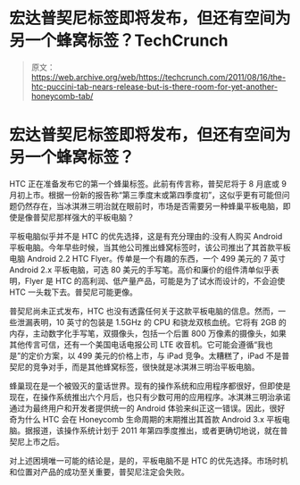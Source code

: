 # 宏达普契尼标签即将发布，但还有空间为另一个蜂窝标签？TechCrunch

> 原文：<https://web.archive.org/web/https://techcrunch.com/2011/08/16/the-htc-puccini-tab-nears-release-but-is-there-room-for-yet-another-honeycomb-tab/>

# 宏达普契尼标签即将发布，但还有空间为另一个蜂窝标签？

HTC 正在准备发布它的第一个蜂巢标签。此前有传言称，普契尼将于 8 月底或 9 月初上市。根据一份新的报告称“第三季度末或第四季度初”，这似乎更有可能但问题仍然存在，当冰淇淋三明治就在眼前时，市场是否需要另一种蜂巢平板电脑，即使是像普契尼那样强大的平板电脑？

平板电脑似乎并不是 HTC 的优先选择，这是有充分理由的:没有人购买 Android 平板电脑。今年早些时候，当其他公司推出蜂窝标签时，该公司推出了其首款平板电脑 Android 2.2 HTC Flyer。传单是一个有趣的东西，一个 499 美元的 7 英寸 Android 2.x 平板电脑，可选 80 美元的手写笔。高价和廉价的组件清单似乎表明，Flyer 是 HTC 的高利润、低产量产品，可能是为了试水而设计的，不会迫使 HTC 一头栽下去。普契尼可能更像。

普契尼尚未正式发布，HTC 也没有透露任何关于这款平板电脑的信息。然而，一些泄漏表明，10 英寸的包装是 1.5GHz 的 CPU 和骁龙双核血统。它将有 2GB 的内存，主动数字化手写笔，双摄像头，包括一个后置 800 万像素的摄像头，如果其他传言可信，还有一个美国电话电报公司 LTE 收音机。它可能会遵循“我也是”的定价方案，以 499 美元的价格上市，与 iPad 竞争。太糟糕了，iPad 不是普契尼的竞争对手，而是其他蜂窝标签，很快就是冰淇淋三明治平板电脑。

蜂巢现在是一个被毁灭的童话世界。现有的操作系统和应用程序都很好，但即使是现在，在操作系统推出六个月后，也只有少数可用的应用程序。冰淇淋三明治承诺通过为最终用户和开发者提供统一的 Android 体验来纠正这一错误。因此，很好奇为什么 HTC 会在 Honeycomb 生命周期的末期推出其首款 Android 3.x 平板电脑。据报道，该操作系统计划于 2011 年第四季度推出，或者更确切地说，就在普契尼上市之后。

对上述困境唯一可能的结论是，是的，平板电脑不是 HTC 的优先选择。市场时机和位置对产品的成功至关重要，普契尼注定会失败。